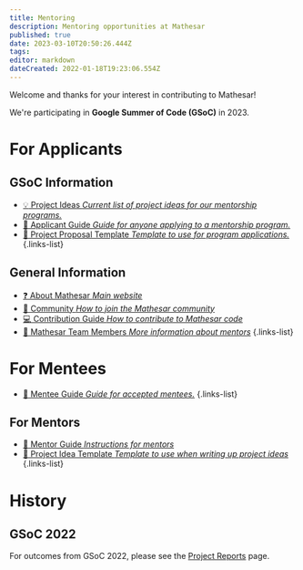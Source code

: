 ```yaml
---
title: Mentoring
description: Mentoring opportunities at Mathesar
published: true
date: 2023-03-10T20:50:26.444Z
tags: 
editor: markdown
dateCreated: 2022-01-18T19:23:06.554Z
---
```


Welcome and thanks for your interest in contributing to Mathesar! 

We're participating in **Google Summer of Code (GSoC)** in 2023.

# For Applicants

## GSoC Information
- [:bulb: Project Ideas *Current list of project ideas for our mentorship programs.*](/community/mentoring/project-ideas)
- [:blue_book: Applicant Guide *Guide for anyone applying to a mentorship program.*](/en/community/mentoring/applicant-guide)
- [:notebook: Project Proposal Template *Template to use for program applications.*](/en/community/mentoring/project-proposal-template)
{.links-list}

## General Information
- [:question: About Mathesar *Main website*](https://mathesar.org/)
- [:speech_balloon: Community *How to join the Mathesar community*](/en/community)
- [:computer: Contribution Guide *How to contribute to Mathesar code*](https://github.com/centerofci/mathesar/blob/develop/CONTRIBUTING.md)
- [:busts_in_silhouette: Mathesar Team Members *More information about mentors*](/en/team/members)
{.links-list}

# For Mentees
- [:green_book: Mentee Guide *Guide for accepted mentees.*](/en/community/mentoring/mentee-guide)
{.links-list}

## For Mentors
- [:closed_book: Mentor Guide *Instructions for mentors*](/en/community/mentoring/mentor-guide)
- [:notebook: Project Idea Template *Template to use when writing up project ideas*](/en/community/mentoring/project-idea-template)
{.links-list}

# History
## GSoC 2022
For outcomes from GSoC 2022, please see the [Project Reports](/en/engineering/reports) page.